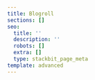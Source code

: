 ```yaml
---
title: Blogroll
sections: []
seo:
  title: ''
  description: ''
  robots: []
  extra: []
  type: stackbit_page_meta
template: advanced
---
```

